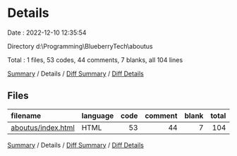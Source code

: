 # Details

Date : 2022-12-10 12:35:54

Directory d:\\Programming\\BlueberryTech\\aboutus

Total : 1 files,  53 codes, 44 comments, 7 blanks, all 104 lines

[Summary](results.md) / Details / [Diff Summary](diff.md) / [Diff Details](diff-details.md)

## Files
| filename | language | code | comment | blank | total |
| :--- | :--- | ---: | ---: | ---: | ---: |
| [aboutus/index.html](/aboutus/index.html) | HTML | 53 | 44 | 7 | 104 |

[Summary](results.md) / Details / [Diff Summary](diff.md) / [Diff Details](diff-details.md)